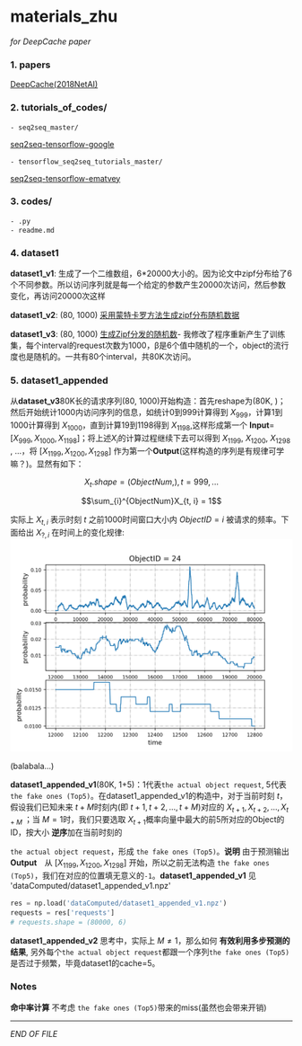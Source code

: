 # materials_zhu

_for DeepCache paper_

### 1. papers
[DeepCache(2018NetAI)](https://dl.acm.org/citation.cfm?id=3229555)

### 2. tutorials_of_codes/
    - seq2seq_master/

[seq2seq-tensorflow-google](https://github.com/google/seq2seq)

    - tensorflow_seq2seq_tutorials_master/

[seq2seq-tensorflow-ematvey](https://github.com/ematvey/tensorflow-seq2seq-tutorials)

### 3. codes/
    - .py
    - readme.md

### 4. dataset1

**dataset1_v1**:  生成了一个二维数组，6*20000大小的。因为论文中zipf分布给了6个不同参数。所以访问序列就是每一个给定的参数产生20000次访问，然后参数变化，再访问20000次这样

**dataset1_v2**:  (80, 1000)  [采用蒙特卡罗方法生成zipf分布随机数据](https://www.jianshu.com/p/c35a0916a872)


 **dataset1_v3**:  (80, 1000)  [生成Zipf分发的随机数](http://landcareweb.com/questions/25789/sheng-cheng-zipffen-fa-de-sui-ji-shu)-   我修改了程序重新产生了训练集，每个interval的request次数为1000，β是6个值中随机的一个，object的流行度也是随机的。一共有80个interval，共80K次访问。

### 5. dataset1_appended

从**dataset_v3**80K长的请求序列(80, 1000)开始构造：首先reshape为(80K, )；然后开始统计1000内访问序列的信息，如统计0到999计算得到 $X_{999}$，计算1到1000计算得到 $X_{1000}$，直到计算19到1198得到 $X_{1198}$,这样形成第一个 **Input**= $[X_{999}, X_{1000}, X_{1198}]$；将上述$X_i$的计算过程继续下去可以得到 $X_{1199}$, $X_{1200}$, $X_{1298}$ , ...，将 $[X_{1199}, X_{1200}, X_{1298}]$ 作为第一个**Output**(这样构造的序列是有规律可学嘛？)。显然有如下：

$$X_t.shape = (ObjectNum, ), t=999, ...$$

$$\sum_{i}^{ObjectNum}X_{t, i} = 1$$

实际上 $X_{t, i}$ 表示时刻 $t$ 之前1000时间窗口大小内 $ObjectID=i$ 被请求的频率。下面给出 $X_{?, i}$ 在时间上的变化规律:
![avatar](figurePloted/show_Xti.png)

(balabala...)

**dataset1_appended_v1**(80K, 1+5)：1代表`the actual object request`, 5代表`the fake ones (Top5)`。在dataset1_appended_v1的构造中，对于当前时刻 $t$，假设我们已知未来 $t+M$时刻内(即 $t+1, t+2,..., t+M$)对应的 $X_{t+1}, X_{t+2},..., X_{t+M}$ ；当 $M=1$时，我们只要选取 $X_{t+1}$概率向量中最大的前5所对应的Object的ID，按大小 **逆序**加在当前时刻的

`the actual object request`，形成 `the fake ones (Top5)`。**说明** 由于预测输出 **Output**　从 $[X_{1199}, X_{1200}, X_{1298}]$ 开始，所以之前无法构造 `the fake ones (Top5)`，我们在对应的位置填无意义的`-1`。**dataset1_appended_v1** 见 'dataComputed/dataset1_appended_v1.npz'
```python
res = np.load('dataComputed/dataset1_appended_v1.npz')
requests = res['requests']
# requests.shape = (80000, 6)
```


**dataset1_appended_v2** 思考中，实际上 $M \neq 1$，那么如何 **有效利用多步预测的结果**, 另外每个`the actual object request`都跟一个序列`the fake ones (Top5)`是否过于频繁，毕竟dataset1的cache=5。


### Notes

**命中率计算** 不考虑 `the fake ones (Top5)`带来的miss(虽然也会带来开销)

---
_END OF FILE_
